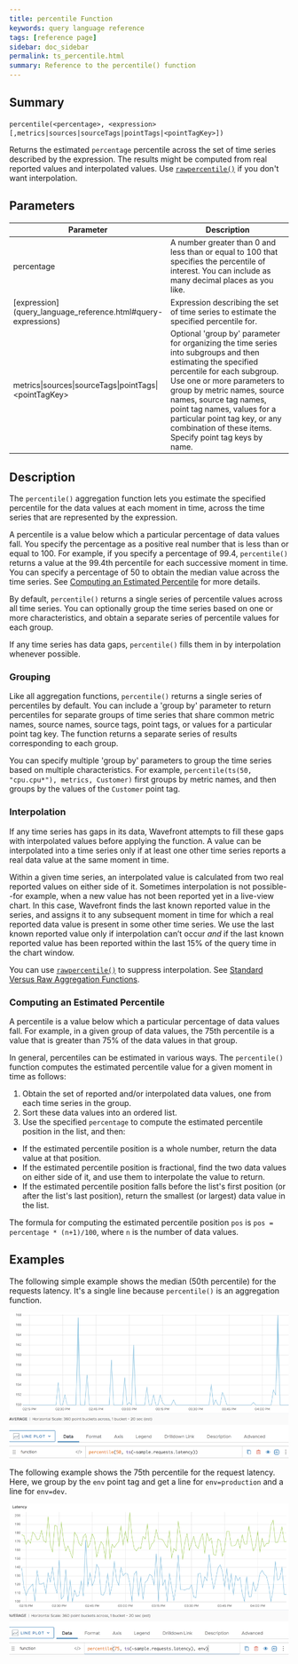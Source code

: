 ```yaml
---
title: percentile Function
keywords: query language reference
tags: [reference page]
sidebar: doc_sidebar
permalink: ts_percentile.html
summary: Reference to the percentile() function
---
```


## Summary

```
percentile(<percentage>, <expression>[,metrics|sources|sourceTags|pointTags|<pointTagKey>])
```
Returns the estimated `percentage` percentile across the set of time series described by the expression. 
The results might be computed from real reported values and interpolated values.
Use  [`rawpercentile()`](ts_rawpercentile.html) if you don't want interpolation.

## Parameters
<table>
<tbody>
<thead>
<tr><th width="30%">Parameter</th><th width="70%">Description</th></tr>
</thead>
<tr>
<td>percentage</td>
<td>A number greater than 0 and less than or equal to 100 that specifies the percentile of interest. You can include as many decimal places as you like.</td></tr>
<tr>
<td markdown="span"> [expression](query_language_reference.html#query-expressions)</td>
<td>Expression describing the set of time series to estimate the specified percentile for. </td></tr>
<tr>
<td>metrics&vert;sources&vert;sourceTags&vert;pointTags&vert;&lt;pointTagKey&gt;</td>
<td>Optional 'group by' parameter for organizing the time series into subgroups and then estimating the specified percentile for each subgroup.
Use one or more parameters to group by metric names, source names, source tag names, point tag names, values for a particular point tag key, or any combination of these items. Specify point tag keys by name.</td>
</tr>
</tbody>
</table>


## Description

The `percentile()` aggregation function lets you estimate the specified percentile for the data values at each moment in time, across the time series that are represented by the expression. 

A percentile is a value below which a particular percentage of data values fall. You specify the percentage as a positive real number that is less than or equal to 100. For example, if you specify a percentage of 99.4, `percentile()` returns a value at the 99.4th percentile for each successive moment in time. You can specify a percentage of 50 to obtain the median value across the time series. See [Computing an Estimated Percentile](#computing-an-estimated-percentile) for more details.

By default, `percentile()` returns a single series of percentile values across all time series. You can optionally group the time series based on one or more characteristics, and obtain a separate series of percentile values for each group.

If any time series has data gaps, `percentile()` fills them in by interpolation whenever possible. 

### Grouping

Like all aggregation functions, `percentile()` returns a single series of percentiles by default.  You can include a 'group by' parameter to return percentiles for separate groups of time series that share common metric names, source names, source tags, point tags, or values for a particular point tag key. 
The function returns a separate series of results corresponding to each group.

You can specify multiple 'group by' parameters to group the time series based on multiple characteristics. For example, `percentile(ts(50, "cpu.cpu*"), metrics, Customer)` first groups by metric names, and then groups by the values of the `Customer` point tag.

### Interpolation

If any time series has gaps in its data, Wavefront attempts to fill these gaps with interpolated values before applying the function. 
A value can be interpolated into a time series only if at least one other time series reports a real data value at the same moment in time.

Within a given time series, an interpolated value is calculated from two real reported values on either side of it. 
Sometimes interpolation is not possible--for example, when a new value has not been reported yet in a live-view chart. 
In this case, Wavefront finds the last known reported value in the series, and assigns it to any subsequent moment in time for which a real reported data value is present in some other time series. We use the last known reported value only if interpolation can’t occur _and_ if the last known reported value has been reported within the last 15% of the query time in the chart window.

You can use [`rawpercentile()`](ts_rawpercentile.html) to suppress interpolation.  See [Standard Versus Raw Aggregation Functions](query_language_aggregate_functions.html).

### Computing an Estimated Percentile

A percentile is a value below which a particular percentage of data values fall. For example, in a given group of data values, the 75th percentile is a value that is greater than 75% of the data values in that group.

In general, percentiles can be estimated in various ways. The `percentile()` function computes the estimated percentile value for a given moment in time as follows:
1. Obtain the set of reported and/or interpolated data values, one from each time series in the group. 
2. Sort these data values into an ordered list.
3. Use the specified `percentage` to compute the estimated percentile position in the list, and then:
  * If the estimated percentile position is a whole number, return the data value at that position. 
  * If the estimated percentile position is fractional, find the two data values on either side of it, and use them to interpolate the value to return. 
  * If the estimated percentile position falls before the list's first position (or after the list's last position), return the smallest (or largest) data value in the list.   

The formula for computing the estimated percentile position `pos` is `pos = percentage * (n+1)/100`, where `n` is the number of data values.



## Examples

The following simple example shows the median (50th percentile) for the requests latency. It's a single line because `percentile()` is an aggregation function.

![percentile simple](images/ts_percentile.png)

The following example shows the 75th percentile for the request latency. Here, we group by the `env` point tag and get a line for `env=production` and a line for `env=dev`.

![percentile grouped](images/ts_percentile_groupby.png)

<!---See also ticket 2775--->
